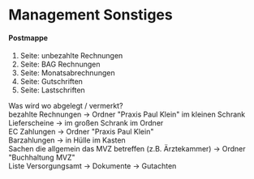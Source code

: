 # Management Sonstiges

#### Postmappe
1. Seite: unbezahlte Rechnungen
2. Seite: BAG Rechnungen
3. Seite: Monatsabrechnungen
4. Seite: Gutschriften
5. Seite: Lastschriften

Was wird wo abgelegt / vermerkt?<br>
bezahlte Rechnungen → Ordner "Praxis Paul Klein" im kleinen Schrank<br>
Lieferscheine → im großen Schrank im Ordner<br>
EC Zahlungen → Ordner "Praxis Paul Klein"<br>
Barzahlungen → in Hülle im Kasten<br>
Sachen die allgemein das MVZ betreffen (z.B. Ärztekammer) → Ordner "Buchhaltung MVZ"<br>
Liste Versorgungsamt → Dokumente → Gutachten<br>
